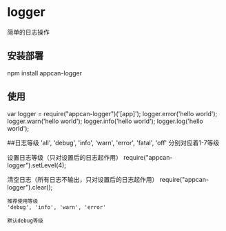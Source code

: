 # logger
简单的日志操作

## 安装部署
npm install appcan-logger

## 使用
var logger = require("appcan-logger")('[app]');
logger.error('hello world');
logger.warn('hello world');
logger.info('hello world');
logger.log('hello world');

##日志等级
  'all', 'debug', 'info', 'warn', 'error', 'fatal', 'off'
  分别对应着1-7等级

  设置日志等级（只对设置后的日志起作用）
  require("appcan-logger").setLevel(4);

  清空日志（所有日志不输出，只对设置后的日志起作用）
  require("appcan-logger").clear();

	推荐使用等级
	'debug', 'info', 'warn', 'error'

	默认debug等级